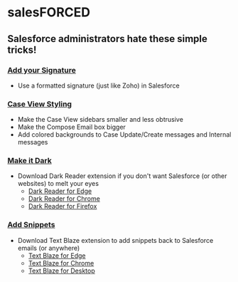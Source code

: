 # salesFORCED
## Salesforce administrators hate these simple tricks!

### [Add your Signature](signatures/howto.md)
- Use a formatted signature (just like Zoho) in Salesforce
### [Case View Styling](stylus/README_Stylus.md)
- Make the Case View sidebars smaller and less obtrusive  
- Make the Compose Email box bigger
- Add colored backgrounds to Case Update/Create messages and Internal messages
### [Make it Dark](https://darkreader.org)
- Download Dark Reader extension if you don't want Salesforce (or other websites) to melt your eyes
  - [Dark Reader for Edge](https://microsoftedge.microsoft.com/addons/detail/dark-reader/ifoakfbpdcdoeenechcleahebpibofpc)
  - [Dark Reader for Chrome](https://chromewebstore.google.com/detail/dark-reader/eimadpbcbfnmbkopoojfekhnkhdbieeh?hl=en-US)
  - [Dark Reader for Firefox](https://addons.mozilla.org/en-US/firefox/addon/darkreader/)
### [Add Snippets](https://blaze.today)
- Download Text Blaze extension to add snippets back to Salesforce emails (or anywhere)
  - [Text Blaze for Edge](https://microsoftedge.microsoft.com/addons/detail/text-blaze-templates-and/fephhmmlanlhoiaphlodlhbmbnkmkckn)
  - [Text Blaze for Chrome](https://chromewebstore.google.com/detail/text-blaze-templates-and/idgadaccgipmpannjkmfddolnnhmeklj?hl=en-US)
  - [Text Blaze for Desktop](https://apps.microsoft.com/detail/9pl9khlvrqqx)